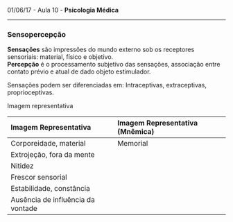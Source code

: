 01/06/17 - Aula 10 - **Psicologia Médica**

---

### Sensopercepção

**Sensações** são impressões do mundo externo sob os receptores sensoriais: material, físico e objetivo.  
**Percepção** é o processamento subjetivo das sensações, associação entre contato prévio e atual de dado objeto estimulador.

Sensações podem ser diferenciadas em: Intraceptivas, extraceptivas, proprioceptivas.

Imagem representativa

| Imagem Representativa | Imagem Representativa \(Mnêmica\) |
| :--- | :--- |
| Corporeidade, material | Memorial |
| Extrojeção, fora da mente |  |
| Nitidez |  |
| Frescor sensorial |  |
| Estabilidade, constância |  |
| Ausência de influência da vontade |  |



